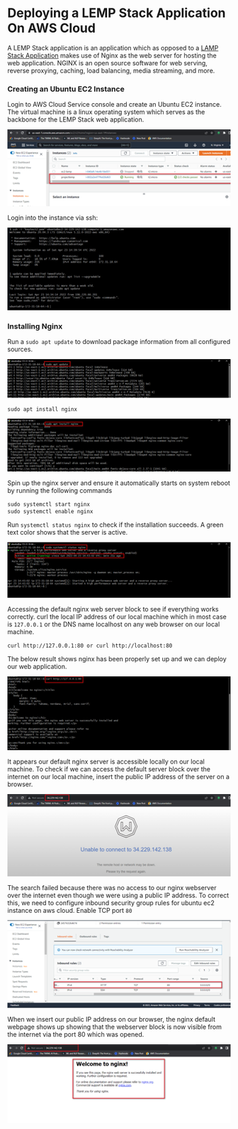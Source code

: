 # Deploying a LEMP Stack Application On AWS Cloud

A LEMP Stack application is an application which as opposed to a [LAMP Stack Application](https://github.com/Olaminiyi/Project-1) makes use of Nginx as the web server for hosting the web application. NGINX is an open source software for web serving, reverse proxying, caching, load balancing, media streaming, and more.

### Creating an Ubuntu EC2 Instance

Login to AWS Cloud Service console and create an Ubuntu EC2 instance. The virtual machine is a linux operating system which serves as the backbone for the LEMP Stack web application.

![alt text](images/2.1.png)

Login into the instance via ssh:

![alt text](images/2.2.png)

### Installing Nginx

Run a `sudo apt update` to download package information from all configured sources.

![alt text](images/2.3.png)
```
sudo apt install nginx
```
![alt text](images/2.4.png)

Spin up the nginx server and ensure it automatically starts on system reboot by running the following commands

```
sudo systemctl start nginx
sudo systemctl enable nginx
```
Run `systemctl status nginx` to check if the installation succeeds. A green text color shows that the server is active.

![alt text](images/2.5.png)

Accessing the default nginx web server block to see if everything works correctly. curl the local IP address of our local machine which in most case is `127.0.0.1` or the DNS name localhost on any web browser on our local machine.
```
curl http://127.0.0.1:80 or curl http://localhost:80
```

The below result shows nginx has been properly set up and we can deploy our web application.

![alt text](images/2.6.png)

It appears our default nginx server is accessible locally on our local machine. To check if we can access the default server block over the internet on our local machine, insert the public IP address of the server on a browser.

![alt text](images/2.7.png)

The search failed because there was no access to our nginx webserver over the internet even though we were using a public IP address. To correct this, we need to configure inbound security group rules for ubuntu ec2 instance on aws cloud. Enable TCP port `80`

![alt text](images/2.8.png)

When we insert our public IP address on our browser, the nginx default webpage shows up showing that the webserver block is now visible from the internet via the port 80 which was opened.

![alt text](images/2.9.png)